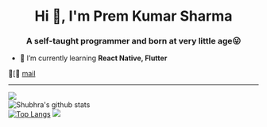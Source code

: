 <h1 align="center">Hi 👋, I'm Prem Kumar Sharma</h1>
<h3 align="center">A self-taught programmer and born at very little age😜</h3>

- 🌱 I’m currently learning **React Native, Flutter**

👔[📧 [mail](mailto:premsharma12com@gmail.com)

<!-- ### Spotify Playing 🎧 -->

<!-- [<img src="https://now-playing-codestackr.vercel.app/api/spotify-playing" alt="SONG #1" width="350" />](https://open.spotify.com/user/soa7xlupbsktog3ztrm3l68r8) -->

---

<img align="left" src="https://github-readme-streak-stats.herokuapp.com/?user=premsharma01&theme=dark" /></br>
![Shubhra's github stats](https://github-readme-stats.vercel.app/api?username=premsharma01&show_icons=true&theme=radical&count_private=true)</br>
[![Top Langs](https://github-readme-stats.vercel.app/api/top-langs/?username=premsharma01&theme=radical)](https://github.com/pushpender-singh-ap/github-readme-stats)
![](https://komarev.com/ghpvc/?username=pushpender-singh-ap&color=blue)
<!--
**premsharma01/premsharma01** is a ✨ _special_ ✨ repository because its `README.md` (this file) appears on your GitHub profile.
